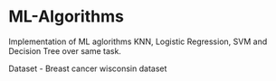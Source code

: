 # ML-Algorithms
Implementation of ML aglorithms KNN, Logistic Regression, SVM and Decision Tree over same task.

Dataset - Breast cancer wisconsin dataset
